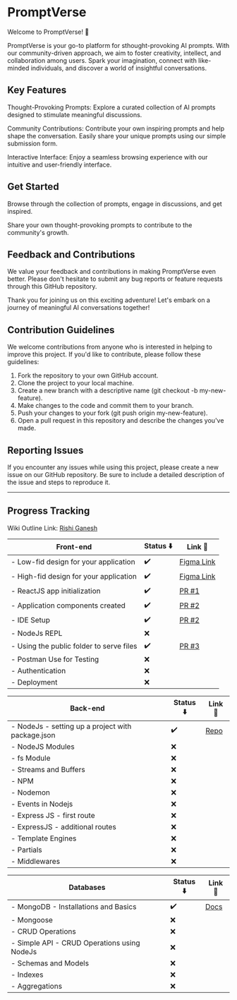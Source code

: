 # PromptVerse

Welcome to PromptVerse! 🚀

PromptVerse is your go-to platform for sthought-provoking AI prompts. With our community-driven approach, we aim to foster creativity, intellect, and collaboration among users. Spark your imagination, connect with like-minded individuals, and discover a world of insightful conversations.

## Key Features

Thought-Provoking Prompts: Explore a curated collection of AI prompts designed to stimulate meaningful discussions.

Community Contributions: Contribute your own inspiring prompts and help shape the conversation. Easily share your unique prompts using our simple submission form.

Interactive Interface: Enjoy a seamless browsing experience with our intuitive and user-friendly interface.

## Get Started

Browse through the collection of prompts, engage in discussions, and get inspired.

Share your own thought-provoking prompts to contribute to the community's growth.

## Feedback and Contributions

We value your feedback and contributions in making PromptVerse even better. Please don't hesitate to submit any bug reports or feature requests through this GitHub repository.

Thank you for joining us on this exciting adventure! Let's embark on a journey of meaningful AI conversations together!

## Contribution Guidelines

We welcome contributions from anyone who is interested in helping to improve this project. If you'd like to contribute, please follow these guidelines:

1. Fork the repository to your own GitHub account.
2. Clone the project to your local machine.
3. Create a new branch with a descriptive name (git checkout -b my-new-feature).
4. Make changes to the code and commit them to your branch.
5. Push your changes to your fork (git push origin my-new-feature).
6. Open a pull request in this repository and describe the changes you've made.

## Reporting Issues

If you encounter any issues while using this project, please create a new issue on our GitHub repository. Be sure to include a detailed description of the issue and steps to reproduce it.

---

## Progress Tracking

Wiki Outline Link: [Rishi Ganesh](https://wiki.kalvium.community/s/0d75b67a-f5e1-4a4d-9632-4dd7c6559111)

| **Front-end**                            | Status ⬇️ | Link 🔗                                                                                                                                     |
| ---------------------------------------- | --------- | ------------------------------------------------------------------------------------------------------------------------------------------- |
| - Low-fid design for your application    | ✔️        | [Figma Link](https://www.figma.com/file/ubDFcFMyF1oQHYMi8SDfr7/PromptVerse-MVP-Low-Fid?node-id=0%3A1&t=8rEnAbCQA6JkRWhG-1)                  |
| - High-fid design for your application   | ✔️        | [Figma Link](https://www.figma.com/file/pJuSvqsVbcjtYedazZ3Wwe/PromptVerse-MVP-High-Fid?node-id=0%3A1&t=juxvpX56JRkjZ05W-1)                 |
| - ReactJS app initialization             | ✔️        | [PR #1](https://github.com/kalviumcommunity/PromptVerse/pull/3)                                                                             |
| - Application components created         | ✔️        | [PR #2](https://github.com/kalviumcommunity/PromptVerse/pull/4)                                                                             |
| - IDE Setup                              | ✔️        | [PR #2](https://github.com/kalviumcommunity/PromptVerse/pull/4)                                                                             |
| - NodeJs REPL                            | ❌        |                                                                                                                                             |
| - Using the public folder to serve files | ✔️        | [PR #3](https://github.com/kalviumcommunity/PromptVerse/pull/5/files#diff-ce5c4a98d9171065bbcc360e73f3a535bb7c0111e47e90da5c6ae3121123fa21) |
| - Postman Use for Testing                | ❌        |                                                                                                                                             |
| - Authentication                         | ❌        |                                                                                                                                             |
| - Deployment                             | ❌        |                                                                                                                                             |

| **Back-end**                                      | Status ⬇️ | Link 🔗                                            |
| ------------------------------------------------- | --------- | -------------------------------------------------- |
| - NodeJs - setting up a project with package.json | ✔️        | [Repo](https://github.com/leovaldez08/backend-api) |
| - NodeJS Modules                                  | ❌        |                                                    |
| - fs Module                                       | ❌        |                                                    |
| - Streams and Buffers                             | ❌        |                                                    |
| - NPM                                             | ❌        |                                                    |
| - Nodemon                                         | ❌        |                                                    |
| - Events in Nodejs                                | ❌        |                                                    |
| - Express JS - first route                        | ❌        |                                                    |
| - ExpressJS - additional routes                   | ❌        |                                                    |
| - Template Engines                                | ❌        |                                                    |
| - Partials                                        | ❌        |                                                    |
| - Middlewares                                     | ❌        |                                                    |

| **Databases**                               | Status ⬇️ | Link 🔗                                                                                                  |
| ------------------------------------------- | --------- | -------------------------------------------------------------------------------------------------------- |
| - MongoDB - Installations and Basics        | ✔️        | [Docs](https://docs.google.com/document/d/1dInzxTS7D-JqRd5xLFmSLJtTqra0QTqRSDnbreHJaLM/edit?usp=sharing) |
| - Mongoose                                  | ❌        |                                                                                                          |
| - CRUD Operations                           | ❌        |                                                                                                          |
| - Simple API - CRUD Operations using NodeJs | ❌        |                                                                                                          |
| - Schemas and Models                        | ❌        |                                                                                                          |
| - Indexes                                   | ❌        |                                                                                                          |
| - Aggregations                              | ❌        |                                                                                                          |
